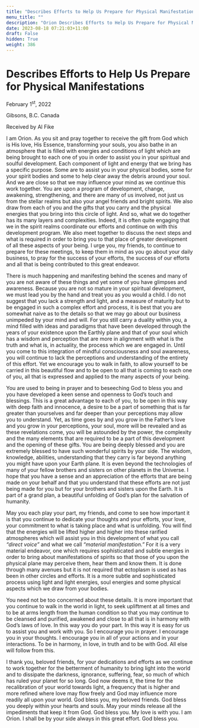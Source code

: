 ```yaml
---
title: "Describes Efforts to Help Us Prepare for Physical Manifestations"
menu_title: ""
description: "Orion Describes Efforts to Help Us Prepare for Physical Manifestationsy"
date: 2023-08-18 07:21:03+11:00
draft: False
hidden: True
weight: 386
---
```

# Describes Efforts to Help Us Prepare for Physical Manifestations

February 1<sup>st</sup>, 2022

Gibsons, B.C. Canada

Received by Al Fike   


I am Orion. As you sit and pray together to receive the gift from God which is His love, His Essence, transforming your souls, you also bathe in an atmosphere that is filled with energies and conditions of light which are being brought to each one of you in order to assist you in your spiritual and soulful development. Each component of light and energy that we bring has a specific purpose. Some are to assist you in your physical bodies, some for your spirit bodies and some to help clear away the debris around your soul. And we are close so that we may influence your mind as we continue this work together. You are upon a program of development, change, awakening, strengthening, and there are many of us involved, not just us from the stellar realms but also your angel friends and bright spirits. We also draw from each of you and the gifts that you carry and the physical energies that you bring into this circle of light. And so, what we do together has its many layers and complexities. Indeed, it is often quite engaging that we in the spirit realms coordinate our efforts and continue on with this development program. We also meet together to discuss the next steps and what is required  in order to bring you to that place of greater development of all these aspects of your being.  I urge you, my friends, to continue to prepare for these meetings, to keep them in mind as you go about your daily business, to pray for the success of your efforts, the success of our efforts and all that is being contributed to this great endeavor. 

There is much happening and manifesting behind the scenes and many of you are not aware of these things and yet some of you have glimpses and awareness. Because you are not so mature in your spiritual development, we must lead you by the hand and treat you as you would a child. I do not suggest that you lack a strength and light, and a measure of maturity but to be engaged in such a complex effort and process, it is best that you are somewhat naive as to the details so that we may go about our business unimpeded by your mind and will. For you still carry a duality within you, a mind filled with ideas and paradigms that have been developed through the years of your existence upon the Earthly plane and that of your soul which has a wisdom and perception that are more in alignment with what is the truth and what is, in actuality, the process which we are engaged in. Until you come to this integration of mindful consciousness and soul awareness, you will continue to lack the perceptions and understanding of the entirety of this effort. Yet we encourage you to walk in faith, to allow yourself to be carried in this beautiful flow and to be open to all that is coming to each one of you, all that is expressed and applied to the many aspects of your being. 

You are used to being in prayer and to beseeching God to bless you and you have developed a keen sense and openness to God’s touch and blessings. This is a great advantage to each of you, to be open in this way with deep faith and innocence, a desire to be a part of something that is far greater than yourselves and far deeper than your perceptions may allow you to understand. Yet, as time goes by and you grow in the Father’s love and you grow in your perceptions, your soul, more will be revealed and as these revelations come, you will be astounded by the power, the complexity and the many elements that are required to be a part of this development and the opening of these gifts. You are being deeply blessed and you are extremely blessed to have such wonderful spirits by your side. The wisdom, knowledge, abilities, understanding that they carry is far beyond anything you might have upon your Earth plane. It is even beyond the technologies of many of your fellow brothers and sisters on other planets in the Universe. I hope that you have a sense and an appreciation of the efforts that are being made on your behalf and that you understand that these efforts are not just being made for you but for your brothers and sisters upon the Earth. It is part of a grand plan, a beautiful unfolding of God’s plan for the salvation of humanity. 

May you each play your part, my friends, and come to see how important it is that you continue to dedicate your thoughts and your efforts, your love, your commitment to what is taking place and what is unfolding. You will find that the energies will be lifted higher and higher into these rarified atmospheres which will assist you in this development of what you call *“direct voice”* and what we call *“material manifestation.”* For it is a very material endeavor, one which requires sophisticated and subtle energies in order to bring about manifestations of spirits so that those of you upon the physical plane may perceive them, hear them and know them. It is done through many avenues but it is not required that ectoplasm is used as has been in other circles and efforts. It is a more subtle and sophisticated process using light and light energies, soul energies and some physical aspects which we draw from your bodies. 

You need not be too concerned about these details. It is more important that you continue to walk in the world in light, to seek upliftment at all times and to be at arms length from the human condition so that you may continue to be cleansed and purified, awakened and close to all that is in harmony with God’s laws of love. In this way you do your part. In this way it is easy for us to assist you and work with you. So I encourage you in prayer. I encourage you in your thoughts. I encourage you in all of your actions and in your interactions. To be in harmony, in love, in truth and to be with God. All else will follow from this.

I thank you, beloved friends, for your dedications and efforts as we continue to work together for the betterment of humanity to bring light into the world and to dissipate the darkness, ignorance, suffering, fear, so much of which has ruled your planet for so long. God now deems it, the time for the recalibration of your world towards light, a frequency that is higher and more refined where love may flow freely and God may influence more readily all upon your world. God bless you, my beloved friends. God bless you deeply within your hearts and souls. May your minds release all the impediments that keep it from God. God bless you. My love is with you. I am Orion. I shall be by your side always in this great effort. God bless you.